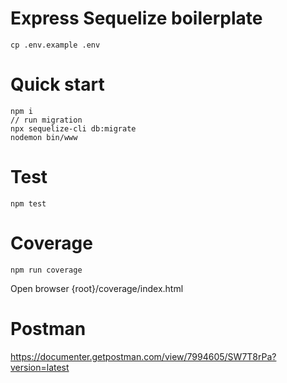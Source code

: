 # Express Sequelize boilerplate
```
cp .env.example .env
```
# Quick start
```
npm i
// run migration
npx sequelize-cli db:migrate 
nodemon bin/www
```

# Test
```
npm test
```
# Coverage

```
npm run coverage
```
Open browser
{root}/coverage/index.html

# Postman

https://documenter.getpostman.com/view/7994605/SW7T8rPa?version=latest